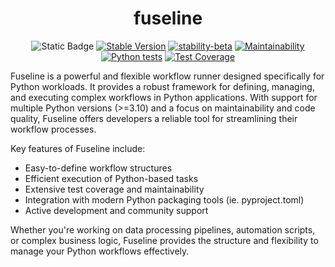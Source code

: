 <div align="center">

# fuseline

![Static Badge](https://img.shields.io/badge/Python-%3E%3D3.10-blue?logo=python&logoColor=white)
[![Stable Version](https://img.shields.io/pypi/v/fuseline?color=blue)](https://pypi.org/project/fuseline/)
[![stability-beta](https://img.shields.io/badge/stability-beta-33bbff.svg)](https://github.com/mkenney/software-guides/blob/master/STABILITY-BADGES.md#beta)
[![Maintainability](https://api.codeclimate.com/v1/badges/ffcc038906c2c7e2274f/maintainability)](https://codeclimate.com/github/jsam/fuseline/maintainability)
[![Python tests](https://github.com/jsam/fuseline/actions/workflows/python-tests.yml/badge.svg?branch=main)](https://github.com/jsam/fuseline/actions/workflows/python-tests.yml)
[![Test Coverage](https://api.codeclimate.com/v1/badges/ffcc038906c2c7e2274f/test_coverage)](https://codeclimate.com/github/jsam/fuseline/test_coverage)
</div>

Fuseline is a powerful and flexible workflow runner designed specifically for Python workloads. It provides a robust framework for defining, managing, and executing complex workflows in Python applications. With support for multiple Python versions (>=3.10) and a focus on maintainability and code quality, Fuseline offers developers a reliable tool for streamlining their workflow processes.

Key features of Fuseline include:
- Easy-to-define workflow structures
- Efficient execution of Python-based tasks
- Extensive test coverage and maintainability
- Integration with modern Python packaging tools (ie. pyproject.toml)
- Active development and community support

Whether you're working on data processing pipelines, automation scripts, or complex business logic, Fuseline provides the structure and flexibility to manage your Python workflows effectively.